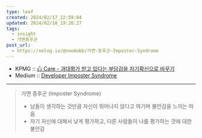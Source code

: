 ```yaml
---
type: leaf
created: 2024/02/17_22:59:04
updated: 2024/02/18_19:20:27
tags:
  - insight
  - 가면증후군
post_url:
  - https://velog.io/@nno0obb/가면-증후군-Imposter-Syndrome
---
```


- KPMG :: [心 Care - 과대평가 받고 있다는 부담감을 자기확신으로 바꾸기](https://kpmg.com/kr/ko/home/newsletter-channel/202302/mind-care.html)
- Medium :: [Developer Imposter Syndrome](https://blog.lemonbase.team/developer-imposter-syndrome-153f4d94c5d8)

---

> 가면 증후군 (Imposter Syndrome)
> - 남들이 생각하는 것만큼 자신이 뛰어나지 않다고 여기며 불안감을 느끼는 마음
> - 자기 자신에 대해서 낮게 평가하고, 다른 사람들이 나를 평가하는 것에 대한 불안감

